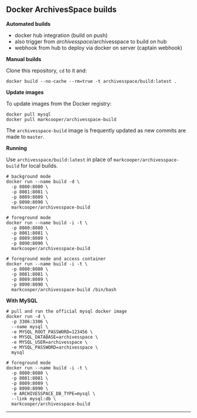 Docker ArchivesSpace builds
---------------------------

**Automated builds**

- docker hub integration (build on push)
- also trigger from _archivesspace_/archivesspace to build on hub
- webhook from hub to deploy via docker on server (captain webhook)

**Manual builds**

Clone this repository, `cd` to it and:

```
docker build --no-cache --rm=true -t archivesspace/build:latest . 
```

**Update images**

To update images from the Docker registry:

```
docker pull mysql
docker pull markcooper/archivesspace-build
```

The `archivesspace-build` image is frequently updated as new commits are made to `master`.

**Running**

Use `archivesspace/build:latest` in place of `markcooper/archivesspace-build` for local builds.

```
# background mode
docker run --name build -d \
  -p 8080:8080 \
  -p 8081:8081 \
  -p 8089:8089 \
  -p 8090:8090 \
  markcooper/archivesspace-build

# foreground mode
docker run --name build -i -t \
  -p 8080:8080 \
  -p 8081:8081 \
  -p 8089:8089 \
  -p 8090:8090 \
  markcooper/archivesspace-build

# foreground mode and access container
docker run --name build -i -t \
  -p 8080:8080 \
  -p 8081:8081 \
  -p 8089:8089 \
  -p 8090:8090 \
  markcooper/archivesspace-build /bin/bash
```

**With MySQL**

```
# pull and run the official mysql docker image
docker run -d \
  -p 3306:3306 \
  --name mysql \
  -e MYSQL_ROOT_PASSWORD=123456 \
  -e MYSQL_DATABASE=archivesspace \
  -e MYSQL_USER=archivesspace \
  -e MYSQL_PASSWORD=archivesspace \
  mysql

# foreground mode
docker run --name build -i -t \
  -p 8080:8080 \
  -p 8081:8081 \
  -p 8089:8089 \
  -p 8090:8090 \
  -e ARCHIVESSPACE_DB_TYPE=mysql \
  --link mysql:db \
  markcooper/archivesspace-build
```

---
